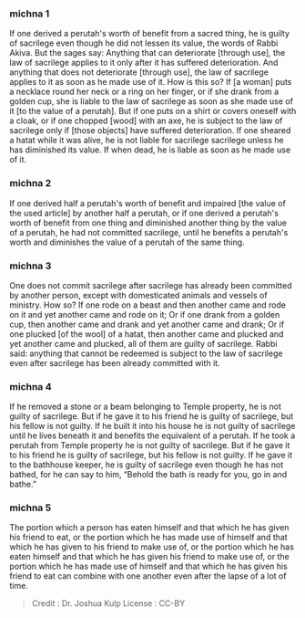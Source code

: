 
### michna 1
If one derived a perutah's worth of benefit from a sacred thing, he is guilty of sacrilege even though he did not lessen its value, the words of Rabbi Akiva. But the sages say: Anything that can deteriorate [through use], the law of sacrilege applies to it only after it has suffered deterioration. And anything that does not deteriorate [through use], the law of sacrilege applies to it as soon as he made use of it. How is this so? If [a woman] puts a necklace round her neck or a ring on her finger, or if she drank from a golden cup, she is liable to the law of sacrilege as soon as she made use of it [to the value of a perutah]. But if one puts on a shirt or covers oneself with a cloak, or if one chopped [wood] with an axe, he is subject to the law of sacrilege only if [those objects] have suffered deterioration. If one sheared a hatat while it was alive, he is not liable for sacrilege sacrilege unless he has diminished its value. If when dead, he is liable as soon as he made use of it.

### michna 2
If one derived half a perutah's worth of benefit and impaired [the value of the used article] by another half a perutah, or if one derived a perutah's worth of benefit from one thing and diminished another thing by the value of a perutah, he had not committed sacrilege, until he benefits a perutah's worth and diminishes the value of a perutah of the same thing.

### michna 3
One does not commit sacrilege after sacrilege has already been committed by another person, except with domesticated animals and vessels of ministry. How so? If one rode on a beast and then another came and rode on it and yet another came and rode on it; Or if one drank from a golden cup, then another came and drank and yet another came and drank; Or if one plucked [of the wool] of a hatat, then another came and plucked and yet another came and plucked, all of them are guilty of sacrilege. Rabbi said: anything that cannot be redeemed is subject to the law of sacrilege even after sacrilege has been already committed with it.

### michna 4
If he removed a stone or a beam belonging to Temple property, he is not guilty of sacrilege. But if he gave it to his friend he is guilty of sacrilege, but his fellow is not guilty. If he built it into his house he is not guilty of sacrilege until he lives beneath it and benefits the equivalent of a perutah. If he took a perutah from Temple property he is not guilty of sacrilege. But if he gave it to his friend he is guilty of sacrilege, but his fellow is not guilty. If he gave it to the bathhouse keeper, he is guilty of sacrilege even though he has not bathed, for he can say to him, “Behold the bath is ready for you, go in and bathe.”

### michna 5
The portion which a person has eaten himself and that which he has given his friend to eat, or the portion which he has made use of himself and that which he has given to his friend to make use of, or the portion which he has eaten himself and that which he has given his friend to make use of, or the portion which he has made use of himself and that which he has given his friend to eat can combine with one another even after the lapse of a lot of time.

>Credit : Dr. Joshua Kulp
>License : CC-BY
